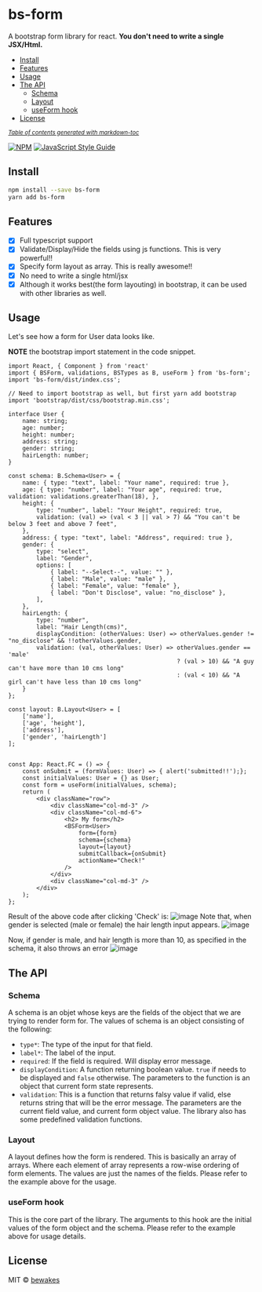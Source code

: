 # bs-form
A bootstrap form library for react. **You don't need to write a single JSX/Html.**

  * [Install](#install)
  * [Features](#features)
  * [Usage](#usage)
  * [The API](#the-api)
    + [Schema](#schema)
    + [Layout](#layout)
    + [useForm hook](#useform-hook)
  * [License](#license)

<small><i><a href='http://ecotrust-canada.github.io/markdown-toc/'>Table of contents generated with markdown-toc</a></i></small>

[![NPM](https://img.shields.io/npm/v/bs-form.svg)](https://www.npmjs.com/package/bs-form) [![JavaScript Style Guide](https://img.shields.io/badge/code_style-standard-brightgreen.svg)](https://standardjs.com)

## Install

```bash
npm install --save bs-form
yarn add bs-form
```

## Features
- [x] Full typescript support
- [x] Validate/Display/Hide the fields using js functions. This is very powerful!!
- [x] Specify form layout as array. This is really awesome!!
- [x] No need to write a single html/jsx
- [x] Although it works best(the form layouting) in bootstrap, it can be used with other libraries as well.

## Usage
Let's see how a form for User data looks like.

**NOTE** the bootstrap import statement in the code snippet.
```tsx
import React, { Component } from 'react'
import { BSForm, validations, BSTypes as B, useForm } from 'bs-form';
import 'bs-form/dist/index.css';

// Need to import bootstrap as well, but first yarn add bootstrap
import 'bootstrap/dist/css/bootstrap.min.css';

interface User {
    name: string;
    age: number;
    height: number;
    address: string;
    gender: string;
    hairLength: number;
}

const schema: B.Schema<User> = {
    name: { type: "text", label: "Your name", required: true },
    age: { type: "number", label: "Your age", required: true, validation: validations.greaterThan(18), },
    height: {
        type: "number", label: "Your Height", required: true,
        validation: (val) => (val < 3 || val > 7) && "You can't be below 3 feet and above 7 feet",
    },
    address: { type: "text", label: "Address", required: true },
    gender: {
        type: "select",
        label: "Gender",
        options: [
            { label: "--Select--", value: "" },
            { label: "Male", value: "male" },
            { label: "Female", value: "female" },
            { label: "Don't Disclose", value: "no_disclose" },
        ],
    },
    hairLength: {
        type: "number",
        label: "Hair Length(cms)",
        displayCondition: (otherValues: User) => otherValues.gender != "no_disclose" && !!otherValues.gender,
        validation: (val, otherValues: User) => otherValues.gender == 'male'
                                                ? (val > 10) && "A guy can't have more than 10 cms long"
                                                : (val < 10) && "A girl can't have less than 10 cms long"
    }
};

const layout: B.Layout<User> = [
    ['name'],
    ['age', 'height'],
    ['address'],
    ['gender', 'hairLength']
];


const App: React.FC = () => {
    const onSubmit = (formValues: User) => { alert('submitted!!');};
    const initialValues: User = {} as User;
    const form = useForm(initialValues, schema);
    return (
        <div className="row">
            <div className="col-md-3" />
            <div className="col-md-6">
                <h2> My form</h2>
                <BSForm<User>
                    form={form}
                    schema={schema}
                    layout={layout}
                    submitCallback={onSubmit}
                    actionName="Check!"
                />
            </div>
            <div className="col-md-3" />
        </div>
    );
};

```
Result of the above code after clicking 'Check' is:
![image](https://user-images.githubusercontent.com/5417640/121902641-3aee4d00-cd47-11eb-8f2e-96b23a3554c2.png)
Note that, when gender is selected (male or female) the hair length input appears.
![image](https://user-images.githubusercontent.com/5417640/121902903-7ab53480-cd47-11eb-85b2-5aa36256e361.png)

Now, if gender is male, and hair length is more than 10, as specified in the schema, it also throws an error
![image](https://user-images.githubusercontent.com/5417640/121903005-93254f00-cd47-11eb-8a73-655cb7152de7.png)


## The API
### Schema
A schema is an objet whose keys are the fields of the object that we are trying to render form for. The values of schema is an object consisting of the following:
- `type*`: The type of the input for that field.
- `label*`: The label of the input.
- `required`: If the field is required. Will display error message.
- `displayCondition`: A function returning boolean value. `true` if needs to be displayed and `false` otherwise. The parameters to the function is an object that current form state represents.
- `validation`: This is a function that returns falsy value if valid, else returns string that will be the error message. The parameters are the current field value, and current form object value. The library also has some predefined validation functions.

### Layout
A layout defines how the form is rendered. This is basically an array of arrays. Where each element of array represents a row-wise  ordering of form elements. The values are just the names of the fields. Please refer to the example above for the usage.


### useForm hook
This is the core part of the library. The arguments to this hook are the initial values of the form object and the schema. Please refer to the example above for usage details.

## License

MIT © [bewakes](https://github.com/bewakes)
